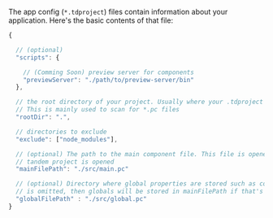 The app config (`*.tdproject`) files contain information about your application. Here's the basic contents of that file:

```javascript
{

  // (optional)
  "scripts": {

    // (Comming Soon) preview server for components
    "previewServer": "./path/to/preview-server/bin"
  },

  // the root directory of your project. Usually where your .tdproject file lives.
  // This is mainly used to scan for *.pc files
  "rootDir": ".",

  // directories to exclude
  "exclude": ["node_modules"],

  // (optional) The path to the main component file. This file is opened when your
  // tandem project is opened
  "mainFilePath": "./src/main.pc"

  // (optional) Directory where global properties are stored such as colors. If this file
  // is omitted, then globals will be stored in mainFilePath if that's present.
  "globalFilePath" : "./src/global.pc"
}
```
